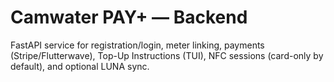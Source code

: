 # Camwater PAY+ — Backend

FastAPI service for registration/login, meter linking, payments (Stripe/Flutterwave),
Top-Up Instructions (TUI), NFC sessions (card-only by default), and optional LUNA sync.

